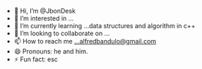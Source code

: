 - 👋 Hi, I’m @JbonDesk
- 👀 I’m interested in ...
- 🌱 I’m currently learning ...data structures and algorithm in c++
- 💞️ I’m looking to collaborate on ...
- 📫 How to reach me ...alfredbandulo@gmail.com
- 😄 Pronouns: he and him.
- ⚡ Fun fact: esc
